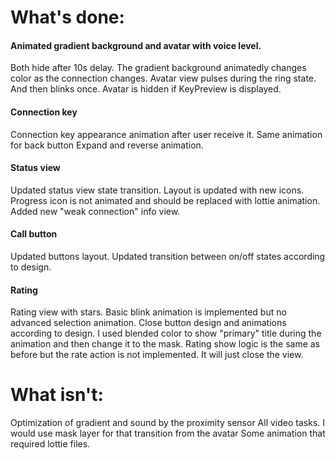 # What's done:
#### Animated gradient background and avatar with voice level.
Both hide after 10s delay. 
The gradient background animatedly changes color as the connection changes.
Avatar view pulses during the ring state. And then blinks once.
Avatar is hidden if KeyPreview is displayed.
####  Connection key
Connection key appearance animation after user receive it. Same animation for back button
Expand and reverse animation.
####  Status view
Updated status view state transition.
Layout is updated with new icons.
Progress icon is not animated and should be replaced with lottie animation.
Added new "weak connection" info view.
####  Call button
Updated buttons layout.
Updated transition between on/off states according to design.
####  Rating
Rating view with stars. Basic blink animation is implemented but no advanced selection animation.
Close button design and animations according to design. I used blended color to show "primary" title during the animation and then change it to the mask.
Rating show logic is the same as before but the rate action is not implemented. It will just close the view.

# What isn't:
Optimization of gradient and sound by the proximity sensor
All video tasks. I would use mask layer for that transition from the avatar
Some animation that required lottie files.